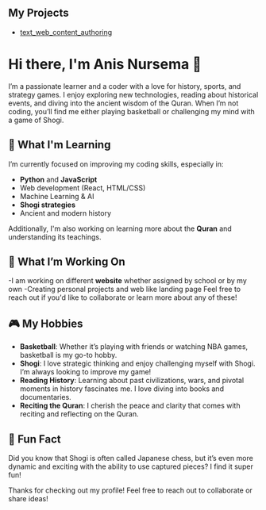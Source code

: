 ## My Projects
- [text_web_content_authoring](https://github.com/AnisNursema/text_web_content_authoring)

# Hi there, I'm Anis Nursema 👋

I’m a passionate learner and a coder with a love for history, sports, and strategy games. I enjoy exploring new technologies, reading about historical events, and diving into the ancient wisdom of the Quran. When I’m not coding, you’ll find me either playing basketball or challenging my mind with a game of Shogi.

## 🌱 What I'm Learning
I’m currently focused on improving my coding skills, especially in:
- **Python** and **JavaScript**
- Web development (React, HTML/CSS)
- Machine Learning & AI
- **Shogi strategies**
- Ancient and modern history

Additionally, I'm also working on learning more about the **Quran** and understanding its teachings.

## 🔧 What I’m Working On
-I am working on different **website** whether assigned by school or by my own
-Creating personal projects and web like landing page 
Feel free to reach out if you'd like to collaborate or learn more about any of these!

## 🎮 My Hobbies
- **Basketball**: Whether it’s playing with friends or watching NBA games, basketball is my go-to hobby.
- **Shogi**: I love strategic thinking and enjoy challenging myself with Shogi. I’m always looking to improve my game!
- **Reading History**: Learning about past civilizations, wars, and pivotal moments in history fascinates me. I love diving into books and documentaries.
- **Reciting the Quran**: I cherish the peace and clarity that comes with reciting and reflecting on the Quran.

## 📌 Fun Fact
Did you know that Shogi is often called Japanese chess, but it’s even more dynamic and exciting with the ability to use captured pieces? I find it super fun!

Thanks for checking out my profile! Feel free to reach out to collaborate or share ideas!
